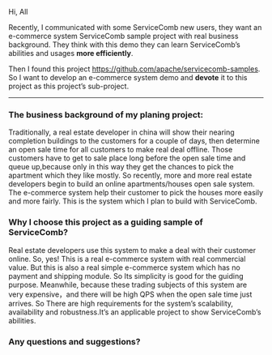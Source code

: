 Hi, All

   Recently, I communicated with some ServiceComb new users, they want an e-commerce system ServiceComb sample project with real business background. They think with this demo they can learn ServiceComb’s abilities and usages **more efficiently**. 
   
   Then I found this project https://github.com/apache/servicecomb-samples. So I want to develop an e-commerce system demo and **devote** it to  this project as this project’s sub-project.
   
   ***

   ### The business background of my planing project:
   Traditionally, a real estate developer in china will show their nearing completion buildings to the customers for a couple of days, then determine an open sale time for all customers to make real deal offline. Those customers have to get to sale place long before the open sale time and queue up,because only in this way they get the chances to pick the apartment which they like mostly. 
   So recently, more and more real estate developers begin to build an online apartments/houses open sale system. The e-commerce system help their customer to pick the houses more easily and more fairly. This is the system which I plan to build with ServiceComb.

   ### Why I choose this project as a guiding sample of ServiceComb?
   Real estate developers use this system to make a deal with their customer online. So, yes! This is a real e-commerce system with real commercial value. But this is also a real simple e-commerce system which has no payment and shipping module. So Its simplicity is good for the guiding purpose. Meanwhile, because these trading subjects of this system are very expensive，and there will be high QPS when the open sale time just arrives. So There are high requirements for the system’s scalability, availability and robustness.It’s an applicable project to show ServiceComb’s abilities.
   
   ### Any questions and suggestions?